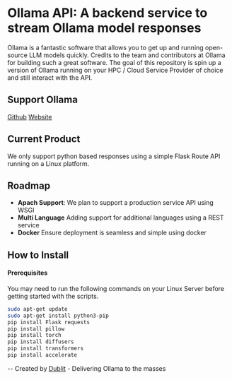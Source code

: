 # Ollama API: A backend service to stream Ollama model responses
Ollama is a fantastic software that allows you to get up and running open-source LLM models quickly. Credits to the team and contributors at Ollama for building such a great software.  The goal of this repository is spin up a version of Ollama running on your HPC / Cloud Service Provider of choice and still interact with the API.

## Support Ollama
[Github](https://github.com/jmorganca/ollama)
[Website](https://ollama.ai/)

## Current Product
We only support python based responses using a simple Flask Route API running on a Linux platform.

## Roadmap
- **Apach Support**:  We plan to support a production service API using WSGI
- **Multi Language** Adding support for additional languages using a REST service
- **Docker** Ensure deployment is seamless and simple using docker

## How to Install

#### Prerequisites
You may need to run the following commands on your Linux Server before getting started with the scripts.

```sh
sudo apt-get update 
sudo apt-get install python3-pip 
pip install Flask requests
pip install pillow
pip install torch
pip install diffusers
pip install transformers
pip install accelerate
```
--
Created by [Dublit](https://dublit.org/) - Delivering Ollama to the masses
